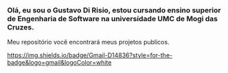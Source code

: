 ### Olá, eu sou o Gustavo Di Risio, estou cursando ensino superior de Engenharia de Software na universídade UMC de Mogi das Cruzes. 
Meu repositório você encontrará meus projetos publicos.

https://img.shields.io/badge/Gmail-D14836?style=for-the-badge&logo=gmail&logoColor=white

